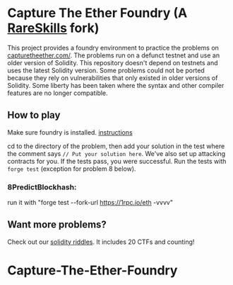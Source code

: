 # Capture The Ether Foundry (A [RareSkills](http://www.rareskills.io/) fork)
This project provides a foundry environment to practice the problems on [capturetheether.com/](https://capturetheether.com/). The problems run on a defunct testnet and use an older version of Solidity. This repository doesn't depend on testnets and uses the latest Solidity version. Some problems could not be ported because they rely on vulnerabilities that only existed in older versions of Solidity. Some liberty has been taken where the syntax and other compiler features are no longer compatible.

## How to play
Make sure foundry is installed. [instructions](https://book.getfoundry.sh/getting-started/installation)

cd to the directory of the problem, then add your solution in the test where the comment says `// Put your solution here`. We've also set up attacking contracts for you. If the tests pass, you were successful. Run the tests with `forge test` (exception for problem 8 below).

### 8PredictBlockhash:

run it with "forge test --fork-url https://1rpc.io/eth -vvvv"

## Want more problems?
Check out our [solidity riddles](https://github.com/rareSkills/solidity-riddles). It includes 20 CTFs and counting!
# Capture-The-Ether-Foundry
